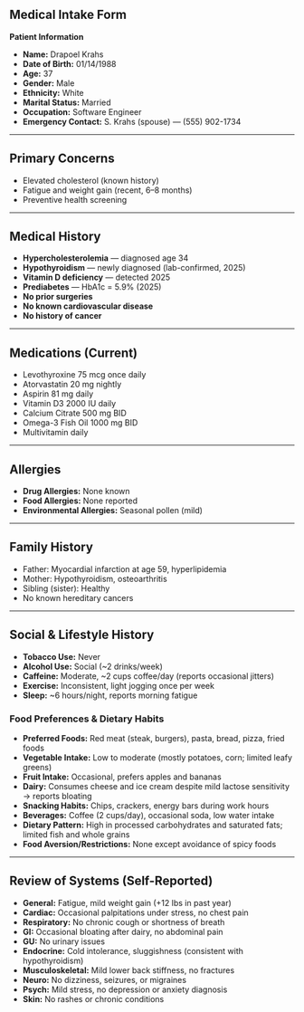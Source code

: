 ## Medical Intake Form

**Patient Information**  
- **Name:** Drapoel Krahs  
- **Date of Birth:** 01/14/1988  
- **Age:** 37  
- **Gender:** Male  
- **Ethnicity:** White  
- **Marital Status:** Married  
- **Occupation:** Software Engineer  
- **Emergency Contact:** S. Krahs (spouse) — (555) 902-1734  

---

## Primary Concerns  
- Elevated cholesterol (known history)  
- Fatigue and weight gain (recent, 6–8 months)  
- Preventive health screening  

---

## Medical History  
- **Hypercholesterolemia** — diagnosed age 34  
- **Hypothyroidism** — newly diagnosed (lab-confirmed, 2025)  
- **Vitamin D deficiency** — detected 2025  
- **Prediabetes** — HbA1c = 5.9% (2025)  
- **No prior surgeries**  
- **No known cardiovascular disease**  
- **No history of cancer**  

---

## Medications (Current)  
- Levothyroxine 75 mcg once daily  
- Atorvastatin 20 mg nightly  
- Aspirin 81 mg daily  
- Vitamin D3 2000 IU daily  
- Calcium Citrate 500 mg BID  
- Omega-3 Fish Oil 1000 mg BID  
- Multivitamin daily  

---

## Allergies  
- **Drug Allergies:** None known  
- **Food Allergies:** None reported  
- **Environmental Allergies:** Seasonal pollen (mild)  

---

## Family History  
- Father: Myocardial infarction at age 59, hyperlipidemia  
- Mother: Hypothyroidism, osteoarthritis  
- Sibling (sister): Healthy  
- No known hereditary cancers  

---

## Social & Lifestyle History  
- **Tobacco Use:** Never  
- **Alcohol Use:** Social (~2 drinks/week)  
- **Caffeine:** Moderate, ~2 cups coffee/day (reports occasional jitters)  
- **Exercise:** Inconsistent, light jogging once per week  
- **Sleep:** ~6 hours/night, reports morning fatigue  

### Food Preferences & Dietary Habits  
- **Preferred Foods:** Red meat (steak, burgers), pasta, bread, pizza, fried foods  
- **Vegetable Intake:** Low to moderate (mostly potatoes, corn; limited leafy greens)  
- **Fruit Intake:** Occasional, prefers apples and bananas  
- **Dairy:** Consumes cheese and ice cream despite mild lactose sensitivity → reports bloating  
- **Snacking Habits:** Chips, crackers, energy bars during work hours  
- **Beverages:** Coffee (2 cups/day), occasional soda, low water intake  
- **Dietary Pattern:** High in processed carbohydrates and saturated fats; limited fish and whole grains  
- **Food Aversion/Restrictions:** None except avoidance of spicy foods  

---

## Review of Systems (Self-Reported)  
- **General:** Fatigue, mild weight gain (+12 lbs in past year)  
- **Cardiac:** Occasional palpitations under stress, no chest pain  
- **Respiratory:** No chronic cough or shortness of breath  
- **GI:** Occasional bloating after dairy, no abdominal pain  
- **GU:** No urinary issues  
- **Endocrine:** Cold intolerance, sluggishness (consistent with hypothyroidism)  
- **Musculoskeletal:** Mild lower back stiffness, no fractures  
- **Neuro:** No dizziness, seizures, or migraines  
- **Psych:** Mild stress, no depression or anxiety diagnosis  
- **Skin:** No rashes or chronic conditions  
